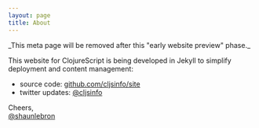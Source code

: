 ```yaml
---
layout: page
title: About
---
```


 <div class="post-meta">
_This meta page will be removed after this "early website preview" phase._
</div>

This website for ClojureScript is being developed in Jekyll
to simplify deployment and content management:

- source code: [github.com/cljsinfo/site](http://github.com/cljsinfo/site)
- twitter updates: [@cljsinfo](http://twitter.com/cljsinfo)

Cheers,  
[@shaunlebron](http://twitter.com/shaunlebron)
